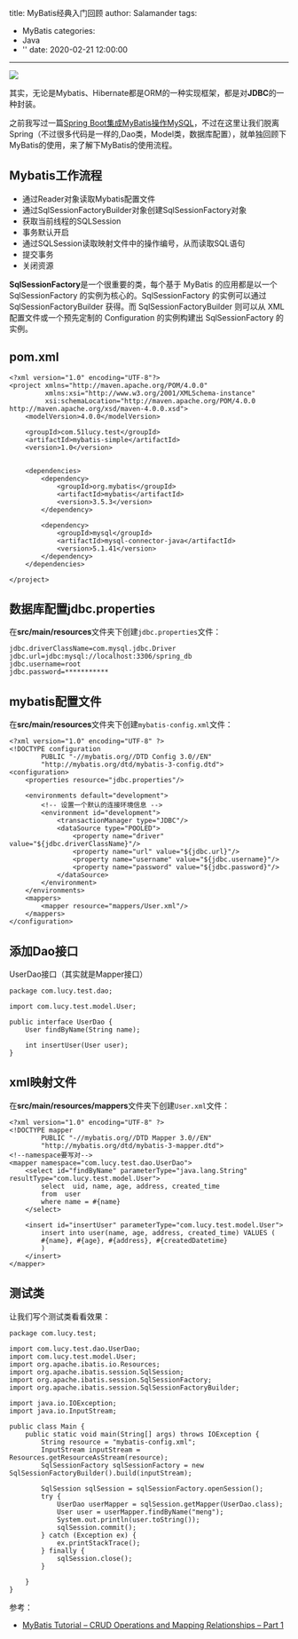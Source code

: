 title: MyBatis经典入门回顾
author: Salamander
tags:
  - MyBatis
categories:
  - Java
  - ''
date: 2020-02-21 12:00:00
---
![](https://mybatis.org/images/mybatis-logo.png)

其实，无论是Mybatis、Hibernate都是ORM的一种实现框架，都是对**JDBC**的一种封装。 

之前我写过一篇[Spring Boot集成MyBatis操作MySQL](2019/10/27/Spring-Boot集成MyBatis操作MySQL/)，不过在这里让我们脱离Spring（不过很多代码是一样的,Dao类，Model类，数据库配置），就单独回顾下MyBatis的使用，来了解下MyBatis的使用流程。  

## Mybatis工作流程

* 通过Reader对象读取Mybatis配置文件
* 通过SqlSessionFactoryBuilder对象创建SqlSessionFactory对象
* 获取当前线程的SQLSession
* 事务默认开启
* 通过SQLSession读取映射文件中的操作编号，从而读取SQL语句
* 提交事务
* 关闭资源

<!-- more -->

**SqlSessionFactory**是一个很重要的类，每个基于 MyBatis 的应用都是以一个 SqlSessionFactory 的实例为核心的。SqlSessionFactory 的实例可以通过 SqlSessionFactoryBuilder 获得。而 SqlSessionFactoryBuilder 则可以从 XML 配置文件或一个预先定制的 Configuration 的实例构建出 SqlSessionFactory 的实例。

## pom.xml
```
<?xml version="1.0" encoding="UTF-8"?>
<project xmlns="http://maven.apache.org/POM/4.0.0"
         xmlns:xsi="http://www.w3.org/2001/XMLSchema-instance"
         xsi:schemaLocation="http://maven.apache.org/POM/4.0.0 http://maven.apache.org/xsd/maven-4.0.0.xsd">
    <modelVersion>4.0.0</modelVersion>

    <groupId>com.51lucy.test</groupId>
    <artifactId>mybatis-simple</artifactId>
    <version>1.0</version>


    <dependencies>
        <dependency>
            <groupId>org.mybatis</groupId>
            <artifactId>mybatis</artifactId>
            <version>3.5.3</version>
        </dependency>

        <dependency>
            <groupId>mysql</groupId>
            <artifactId>mysql-connector-java</artifactId>
            <version>5.1.41</version>
        </dependency>
    </dependencies>

</project>
```

## 数据库配置jdbc.properties
在**src/main/resources**文件夹下创建`jdbc.properties`文件：
```
jdbc.driverClassName=com.mysql.jdbc.Driver
jdbc.url=jdbc:mysql://localhost:3306/spring_db
jdbc.username=root
jdbc.password=***********
```


## mybatis配置文件
在**src/main/resources**文件夹下创建`mybatis-config.xml`文件：
```
<?xml version="1.0" encoding="UTF-8" ?>
<!DOCTYPE configuration
        PUBLIC "-//mybatis.org//DTD Config 3.0//EN"
        "http://mybatis.org/dtd/mybatis-3-config.dtd">
<configuration>
    <properties resource="jdbc.properties"/>

    <environments default="development">
        <!-- 设置一个默认的连接环境信息 -->
        <environment id="development">
            <transactionManager type="JDBC"/>
            <dataSource type="POOLED">
                <property name="driver" value="${jdbc.driverClassName}"/>
                <property name="url" value="${jdbc.url}"/>
                <property name="username" value="${jdbc.username}"/>
                <property name="password" value="${jdbc.password}"/>
            </dataSource>
        </environment>
    </environments>
    <mappers>
        <mapper resource="mappers/User.xml"/>
    </mappers>
</configuration>
```


## 添加Dao接口
UserDao接口（其实就是Mapper接口）
```
package com.lucy.test.dao;

import com.lucy.test.model.User;

public interface UserDao {
    User findByName(String name);

    int insertUser(User user);
}

```

## xml映射文件
在**src/main/resources/mappers**文件夹下创建`User.xml`文件：

```
<?xml version="1.0" encoding="UTF-8" ?>
<!DOCTYPE mapper
        PUBLIC "-//mybatis.org//DTD Mapper 3.0//EN"
        "http://mybatis.org/dtd/mybatis-3-mapper.dtd">
<!--namespace要写对-->
<mapper namespace="com.lucy.test.dao.UserDao">
    <select id="findByName" parameterType="java.lang.String"  resultType="com.lucy.test.model.User">
        select  uid, name, age, address, created_time
        from  user
        where name = #{name}
    </select>

    <insert id="insertUser" parameterType="com.lucy.test.model.User">
        insert into user(name, age, address, created_time) VALUES (
        #{name}, #{age}, #{address}, #{createdDatetime}
        )
    </insert>
</mapper>

```

## 测试类
让我们写个测试类看看效果：
```
package com.lucy.test;

import com.lucy.test.dao.UserDao;
import com.lucy.test.model.User;
import org.apache.ibatis.io.Resources;
import org.apache.ibatis.session.SqlSession;
import org.apache.ibatis.session.SqlSessionFactory;
import org.apache.ibatis.session.SqlSessionFactoryBuilder;

import java.io.IOException;
import java.io.InputStream;

public class Main {
    public static void main(String[] args) throws IOException {
        String resource = "mybatis-config.xml";
        InputStream inputStream = Resources.getResourceAsStream(resource);
        SqlSessionFactory sqlSessionFactory = new SqlSessionFactoryBuilder().build(inputStream);

        SqlSession sqlSession = sqlSessionFactory.openSession();
        try {
            UserDao userMapper = sqlSession.getMapper(UserDao.class);
            User user = userMapper.findByName("meng");
            System.out.println(user.toString());
            sqlSession.commit();
        } catch (Exception ex) {
            ex.printStackTrace();
        } finally {
            sqlSession.close();
        }

    }
}
```

参考：
* [MyBatis Tutorial – CRUD Operations and Mapping Relationships – Part 1
](https://www.javacodegeeks.com/2012/11/mybatis-tutorial-crud-operations-and-mapping-relationships-part-1.html)